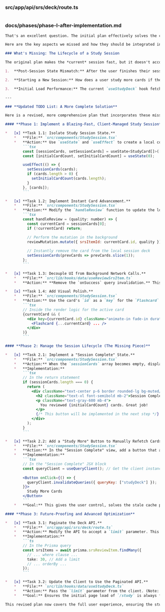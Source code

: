 ### src/app/api/srs/deck/route.ts
```ts
```
### docs/phases/phase-l-after-implementation.md
```md
That's an excellent question. The initial plan effectively solves the core lag issue, but you're right to ask what else we should consider. Thinking about the full user-flow reveals a few missing pieces needed to make the solution truly robust and seamless.

Here are the key aspects we missed and how they should be integrated into the plan.

### What's Missing: The Lifecycle of a Study Session

The original plan makes the *current* session fast, but it doesn't account for what happens immediately before or after.

1.  **Post-Session State Mismatch:** After the user finishes their session, our local state (`sessionCards`) will be empty. However, the server-side cache in React Query (`studyDeck`) is now stale. If the user navigates away and comes back, they will see the old deck again until the cache expires. This is confusing.

2.  **Starting a New Session:** How does a user study more cards if they have more due? The plan removes the mechanism to refetch the deck. We need to give the user a way to explicitly start a new session with the next batch of due cards.

3.  **Initial Load Performance:** The current `useStudyDeck` hook fetches *all* due cards at once. If a user has 500 cards due, the initial page load for `/study` could be slow, even if the review process itself becomes fast.

---

### **Updated TODO List: A More Complete Solution**

Here is a revised, more comprehensive plan that incorporates these missing lifecycle steps.

#### **Phase 1: Implement a Blazing-Fast, Client-Managed Study Session** (Combines old Phase 1 & 2)

*   [x] **Task 1.1: Isolate Study Session State.**
    *   **File:** `src/components/StudySession.tsx`
    *   **Action:** Use `useState` and `useEffect` to create a local copy of the `cards` prop. This `sessionCards` state will be managed independently during the review session.
        ```tsx
        const [sessionCards, setSessionCards] = useState<StudyCard[]>([]);
        const [initialCardCount, setInitialCardCount] = useState(0);

        useEffect(() => {
          setSessionCards(cards);
          if (cards.length > 0) {
            setInitialCardCount(cards.length);
          }
        }, [cards]);
        ```

*   [x] **Task 1.2: Implement Instant Card Advancement.**
    *   **File:** `src/components/StudySession.tsx`
    *   **Action:** Modify the `handleReview` function to update the local state directly, providing immediate feedback. The current card will always be `sessionCards[0]`.
        ```tsx
        const handleReview = (quality: number) => {
          const currentCard = sessionCards[0];
          if (!currentCard) return;

          // Perform the mutation in the background
          reviewMutation.mutate({ srsItemId: currentCard.id, quality });
          
          // Instantly remove the card from the local session deck
          setSessionCards(prevCards => prevCards.slice(1));
        };
        ```

*   [x] **Task 1.3: Decouple UI from Background Network Calls.**
    *   **File:** `src/lib/hooks/data/useReviewSrsItem.ts`
    *   **Action:** **Remove the `onSuccess` query invalidation.** This is the critical step to prevent lag. The database update now happens silently without blocking the UI. We will keep the `onError` toast to alert the user if the save fails.

*   [x] **Task 1.4: Add Visual Polish.**
    *   **File:** `src/components/StudySession.tsx`
    *   **Action:** Use the card's `id` as a `key` for the `Flashcard` component and wrap it in a `div` with a fade-in animation class. This ensures a smooth transition between cards.
        ```tsx
        // Inside the render logic for the active card
        {currentCard && (
          <div key={currentCard.id} className="animate-in fade-in duration-300">
            <Flashcard {...currentCard} ... />
          </div>
        )}
        ```

#### **Phase 2: Manage the Session Lifecycle (The Missing Piece)**

*   [x] **Task 2.1: Implement a "Session Complete" State.**
    *   **File:** `src/components/StudySession.tsx`
    *   **Action:** When the `sessionCards` array becomes empty, display a summary view instead of a flashcard.
    *   **Implementation:**
        ```tsx
        // In the return statement
        if (sessionCards.length === 0) {
          return (
            <div className="text-center p-6 border rounded-lg bg-muted/20">
              <h2 className="text-xl font-semibold mb-2">Session Complete!</h2>
              <p className="text-gray-600 mb-4">
                You reviewed {initialCardCount} cards. Great job!
              </p>
              {/* This button will be implemented in the next step */}
            </div>
          );
        }
        ```

*   [x] **Task 2.2: Add a "Study More" Button to Manually Refetch Cards.**
    *   **File:** `src/components/StudySession.tsx`
    *   **Action:** In the "Session Complete" view, add a button that allows the user to fetch the next batch of due cards.
    *   **Implementation:**
        ```tsx
        // In the "Session Complete" JSX block
        const queryClient = useQueryClient(); // Get the client instance
        
        <Button onClick={() => {
          queryClient.invalidateQueries({ queryKey: ["studyDeck"] });
        }}>
          Study More Cards
        </Button>
        ```
    *   **Goal:** This gives the user control, solves the stale cache problem, and provides a clear way to start a new session.

#### **Phase 3: Future-Proofing and Advanced Optimization**

*   [x] **Task 3.1: Paginate the Deck API.**
    *   **File:** `src/app/api/srs/deck/route.ts`
    *   **Action:** Modify the API to accept a `limit` parameter. This prevents fetching hundreds of cards at once. A limit of 20-30 is a good starting point.
    *   **Implementation:**
        ```ts
        // In the Prisma query
        const srsItems = await prisma.srsReviewItem.findMany({
          // ... where clause ...
          take: 30, // Add a limit
          // ... orderBy ...
        });
        ```

*   [x] **Task 3.2: Update the Client to Use the Paginated API.**
    *   **File:** `src/lib/hooks/data/useStudyDeck.ts`
    *   **Action:** Pass the `limit` parameter from the client. (Note: For this initial fix, we can hardcode the limit on the API side as a safety measure).
    *   **Goal:** Ensures the initial page load of `/study` is always fast, regardless of how many cards are due.

This revised plan now covers the full user experience, ensuring the study page is not only fast during reviews but also loads quickly and behaves predictably between sessions.
```